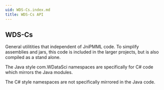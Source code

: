 ```yaml
---
uid: WDS-Cs.index.md
title: WDS-Cs API
---
```


## WDS-Cs

General utilitities that independent of JniPMML code.  To simplify assemblies and jars, this code is 
included in the larger projects, but is also compiled as a stand alone.

The Java style com.WDataSci namespaces are specifically for C# code which mirrors the Java modules.

The C# style namespaces are not specifically mirrored in the Java code.

